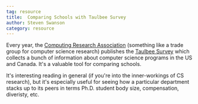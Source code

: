 ```yaml
---
tag: resource
title:  Comparing Schools with Taulbee Survey
author: Steven Swanson
category: resource
---
```


Every year, the [Computing Research Association](https://cra.org/) (something
like a trade group for computer science research) publishes the [Taulbee
Survey](https://cra.org/resources/taulbee-survey/) which collects a bunch of
information about computer science programs in the US and Canada.  It's a
valuable tool for comparing schools.

It's interesting reading in general (if you're into the inner-workings of CS
research), but it's especially useful for seeing how a particular department
stacks up to its peers in terms Ph.D. student body size, compensation,
diveristy, etc.
